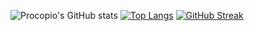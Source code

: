 
![Procopio's GitHub stats](https://github-readme-stats.vercel.app/api?username=GuilhermeProcopio&show_icons=true&theme=synthwave)
[![Top Langs](https://github-readme-stats.vercel.app/api/top-langs/?username=GuilhermeProcopio&langs_count=8)](https://github.com/GuilhermeProcopio/github-readme-stats)
[![GitHub Streak](https://github-readme-streak-stats.herokuapp.com/?user=DenverCoder1)](https://git.io/streak-stats)
